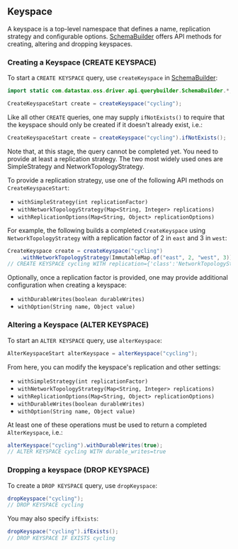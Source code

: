 <!--
Licensed to the Apache Software Foundation (ASF) under one
or more contributor license agreements.  See the NOTICE file
distributed with this work for additional information
regarding copyright ownership.  The ASF licenses this file
to you under the Apache License, Version 2.0 (the
"License"); you may not use this file except in compliance
with the License.  You may obtain a copy of the License at

  http://www.apache.org/licenses/LICENSE-2.0

Unless required by applicable law or agreed to in writing,
software distributed under the License is distributed on an
"AS IS" BASIS, WITHOUT WARRANTIES OR CONDITIONS OF ANY
KIND, either express or implied.  See the License for the
specific language governing permissions and limitations
under the License.
-->

## Keyspace

A keyspace is a top-level namespace that defines a name, replication strategy and configurable
options. [SchemaBuilder] offers API methods for creating, altering and dropping keyspaces.

### Creating a Keyspace (CREATE KEYSPACE)

To start a `CREATE KEYSPACE` query, use `createKeyspace` in [SchemaBuilder]:

```java
import static com.datastax.oss.driver.api.querybuilder.SchemaBuilder.*;

CreateKeyspaceStart create = createKeyspace("cycling");
```

Like all other `CREATE` queries, one may supply `ifNotExists()` to require that the keyspace should
only be created if it doesn't already exist, i.e.:

```java
CreateKeyspaceStart create = createKeyspace("cycling").ifNotExists();
```

Note that, at this stage, the query cannot be completed yet.  You need to provide at least a
replication strategy.  The two most widely used ones are SimpleStrategy and NetworkTopologyStrategy.

To provide a replication strategy, use one of the following API methods on `CreateKeyspaceStart`:

* `withSimpleStrategy(int replicationFactor)`
* `withNetworkTopologyStrategy(Map<String, Integer> replications)`
* `withReplicationOptions(Map<String, Object> replicationOptions)`

For example, the following builds a completed `CreateKeyspace` using `NetworkTopologyStrategy` with
a replication factor of 2 in `east` and 3 in `west`:

```java
CreateKeyspace create = createKeyspace("cycling")
    .withNetworkTopologyStrategy(ImmutableMap.of("east", 2, "west", 3));
// CREATE KEYSPACE cycling WITH replication={'class':'NetworkTopologyStrategy','east':2,'west':3}
```

Optionally, once a replication factor is provided, one may provide additional configuration when
creating a keyspace:

* `withDurableWrites(boolean durableWrites)`
* `withOption(String name, Object value)`

### Altering a Keyspace (ALTER KEYSPACE)

To start an `ALTER KEYSPACE` query, use `alterKeyspace`:

```java
AlterKeyspaceStart alterKeyspace = alterKeyspace("cycling");
```

From here, you can modify the keyspace's replication and other settings:

* `withSimpleStrategy(int replicationFactor)`
* `withNetworkTopologyStrategy(Map<String, Integer> replications)`
* `withReplicationOptions(Map<String, Object> replicationOptions)`
* `withDurableWrites(boolean durableWrites)`
* `withOption(String name, Object value)`

At least one of these operations must be used to return a completed `AlterKeyspace`, i.e.:

```java
alterKeyspace("cycling").withDurableWrites(true);
// ALTER KEYSPACE cycling WITH durable_writes=true
```

### Dropping a keyspace (DROP KEYSPACE)

To create a `DROP KEYSPACE` query, use `dropKeyspace`:

```java
dropKeyspace("cycling");
// DROP KEYSPACE cycling
```

You may also specify `ifExists`:

```java
dropKeyspace("cycling").ifExists();
// DROP KEYSPACE IF EXISTS cycling
```

[SchemaBuilder]: https://docs.datastax.com/en/drivers/java/4.5/com/datastax/oss/driver/api/querybuilder/SchemaBuilder.html


